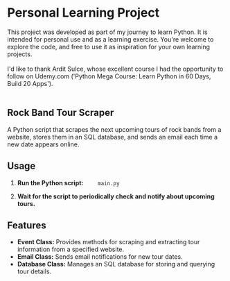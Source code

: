 # Personal Learning Project

This project was developed as part of my journey to learn Python. It is intended for personal use and as a learning exercise. You're welcome to explore the code, and free to use it as inspiration for your own learning projects.
<br>
<br>
I'd like to thank Ardit Sulce, whose excellent course I had the opportunity to follow on Udemy.com ('Python Mega Course: Learn Python in 60 Days, Build 20 Apps').
<br>
<br>

## Rock Band Tour Scraper

A Python script that scrapes the next upcoming tours of rock bands from a website, stores them in an SQL database, and sends an email each time a new date appears online.
 
## Usage

1. **Run the Python script:**
  ```
  main.py
  ```

2. **Wait for the script to periodically check and notify about upcoming tours.**

## Features

- **Event Class:** Provides methods for scraping and extracting tour information from a specified website.
- **Email Class:** Sends email notifications for new tour dates.
- **Database Class:** Manages an SQL database for storing and querying tour details.


